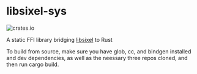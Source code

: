 # libsixel-sys

![crates.io](https://img.shields.io/crates/v/libsixel-sys.svg)

A static FFI library bridging [libsixel](https://github.com/saitoha/libsixel) to Rust

To build from source, make sure you have glob, cc, and bindgen installed and dev dependencies, as well as the neessary three repos cloned, and then run cargo build.
